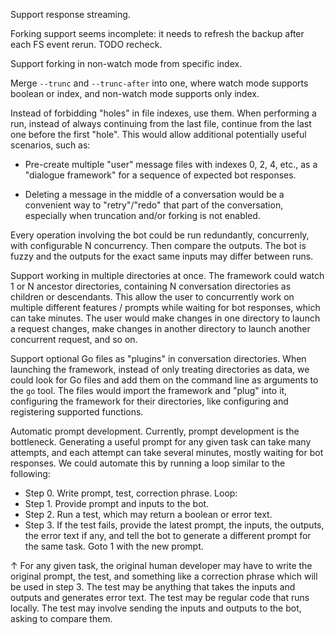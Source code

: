 Support response streaming.

Forking support seems incomplete: it needs to refresh the backup after each FS event rerun. TODO recheck.

Support forking in non-watch mode from specific index.

Merge `--trunc` and `--trunc-after` into one, where watch mode supports boolean or index, and non-watch mode supports only index.

Instead of forbidding "holes" in file indexes, use them. When performing a run, instead of always continuing from the last file, continue from the last one before the first "hole". This would allow additional potentially useful scenarios, such as:

* Pre-create multiple "user" message files with indexes 0, 2, 4, etc.,
  as a "dialogue framework" for a sequence of expected bot responses.

* Deleting a message in the middle of a conversation would be a convenient way
  to "retry"/"redo" that part of the conversation, especially when truncation
  and/or forking is not enabled.

Every operation involving the bot could be run redundantly, concurrenly, with configurable N concurrency. Then compare the outputs. The bot is fuzzy and the outputs for the exact same inputs may differ between runs.

Support working in multiple directories at once. The framework could watch 1 or N ancestor directories, containing N conversation directories as children or descendants. This allow the user to concurrently work on multiple different features / prompts while waiting for bot responses, which can take minutes. The user would make changes in one directory to launch a request changes, make changes in another directory to launch another concurrent request, and so on.

Support optional Go files as "plugins" in conversation directories. When launching the framework, instead of only treating directories as data, we could look for Go files and add them on the command line as arguments to the `go` tool. The files would import the framework and "plug" into it, configuring the framework for their directories, like configuring and registering supported functions.

Automatic prompt development. Currently, prompt development is the bottleneck. Generating a useful prompt for any given task can take many attempts, and each attempt can take several minutes, mostly waiting for bot responses. We could automate this by running a loop similar to the following:

* Step 0. Write prompt, test, correction phrase. Loop:
* Step 1. Provide prompt and inputs to the bot.
* Step 2. Run a test, which may return a boolean or error text.
* Step 3. If the test fails, provide the latest prompt, the inputs, the outputs, the error text if any, and tell the bot to generate a different prompt for the same task. Goto 1 with the new prompt.

↑ For any given task, the original human developer may have to write the original prompt, the test, and something like a correction phrase which will be used in step 3. The test may be anything that takes the inputs and outputs and generates error text. The test may be regular code that runs locally. The test may involve sending the inputs and outputs to the bot, asking to compare them.
